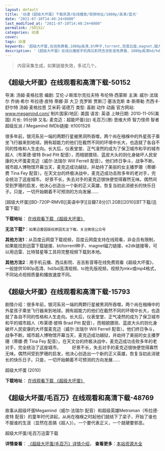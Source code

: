 ```yaml
---
layout: default
title: '动漫《超级大坏蛋》下载资源/在线播放/视频地址/1080p/高清/蓝光'
date: "2021-07-10T14:40:24+0800"
last_modified_at: "2021-07-10T14:40:24+0800"
permalink: /50152/
categories: 动漫
cover:
tags: 动漫
keywords: '超级大坏蛋,在线免费看,1080p高清,bt种子,torrent,百度云盘,magnet,磁力链,迅雷下载资源'
description: '《超级大坏蛋》在线云播放手机西瓜影院吉吉影音免费看，1080p高清bd/hd未删减完整版和tc抢先枪版，mkv/mp4格式，附带bt/torrent种子、magnet/磁力链、百度云盘、网盘资源迅雷下载链接'
---
```


>内容采集生成，如果链接失效，多试几个。


## 《超级大坏蛋》在线观看和高清下载-50152

导演: 汤姆·麦格拉思 编剧: 艾伦·J·斯库尔克拉夫特 布伦特·西蒙斯 主演: 威尔·法瑞尔 乔纳·希尔 布拉德·皮特 蒂娜·菲 大卫·克罗斯 贾斯汀·塞洛克斯 本·斯蒂勒 杰西卡·舒尔特 汤姆·麦格拉思 艾米莉·诺德万 类型: 喜剧 动作 动画 官方网站: www.megamind.com/ 制片国家/地区: 美国 语言: 英语 上映日期: 2010-11-05(美国) 片长: 95分钟 又名: 麦克迈：超能坏蛋(台) 毛百万(港) 思维大师 智力怪师 智者 超级反派 / Megamind IMDb链接: tt1001526

很多年前，银河系另一端的两颗行星被黑洞所吞噬，两个尚在襁褓中的外星孩子乘坐飞行器来到地球。拥有超能力的他们在截然不同的环境中长大，也造就了各自不同的性格和人生走向。长大后，仪表堂堂、正气凌然的成为了保卫城市和平的城市超人（布莱德·彼特 Brad Pitt 配音），而相貌猥琐、蓝皮大头的则化身破坏人民安康的大坏蛋麦克迈（威尔·法瑞尔 Will Ferrell 配音）。他们终日争斗，战争不断。城市超人博物馆开幕当天，麦克迈成功越狱，并劫持了美丽的女主播罗珊（蒂娜·费 Tina Fey 配音）。在天文台的终极决战中，麦克迈成功击败多年的老对手，完全统治了这座城市。 好景不长，失去对手的麦克迈很快便觉得寡然无味。偶然间受到罗珊的启发，他决心创造出一个新的正义英雄，恢复当初此消彼长的快乐日子。只是，一切开始朝着不可预测的方向发展……


[超级大坏蛋][BD-720P-RMVB][英语中字][豆瓣7.8分][1.2GB][2010][BT下载/迅雷下载]

**下载地址**： [在线观看下载 《超级大坏蛋》](https://www.btdx8.com/torrent/megamind_2010.html) 


**无法下载?**：`如果迅雷因版权原因无法下载，关注微信公众号 `

**其他方法1**：从百度云网盘下载视频，百度云网盘支持在线观看，非会员有限制，如果能找到迅雷下载链接、bt/torrent种子、magnet磁力链接、e2dk链接等，可以用迅雷、比特彗星等工具将完整视频下载到本地。

**其他方法2**：用手机云播、西瓜影院、吉吉影音等在线免费观看《超级大坏蛋》，一般提供1080p高清、hd/bd高清视频、tc抢先版视频，视频为mkv或mp4格式，不同站点视频质量和播放速度不同。


## 《超级大坏蛋》在线观看和高清下载-15793

剧情介绍：很多年前，银河系另一端的两颗行星被黑洞所吞噬，两个尚在襁褓中的外星孩子乘坐飞行器来到地球。拥有超能力的他们在截然不同的环境中长大，也造就了各自不同的性格和人生走向。长大后，仪表堂堂、正气凌然的成为了保卫城市和平的城市超人（布莱德·彼特 Brad Pitt 配音），而相貌猥琐、蓝皮大头的则化身破坏人民安康的大坏蛋麦克迈（威尔·法瑞尔 Will Ferrell 配音）。他们终日争斗，战争不断。城市超人博物馆开幕当天，麦克迈成功越狱，并劫持了美丽的女主播罗珊（蒂娜·费 Tina Fey 配音）。在天文台的终极决战中，麦克迈成功击败多年的老对手，完全统治了这座城市。  　　好景不长，失去对手的麦克迈很快便觉得寡然无味。偶然间受到罗珊的启发，他决心创造出一个新的正义英雄，恢复当初此消彼长的快乐日子。只是，一切开始朝着不可预测的方向发展……


超级大坏蛋 (2010)

**下载地址**： [在线观看下载 《超级大坏蛋》](https://www.btbtdy.me/btdy/dy4417.html) 


## 《超级大坏蛋/毛百万》在线观看和高清下载-48769

故事从超级坏蛋Megamind（威尔&middot;法瑞尔 配音）和超级英雄Metroman（布拉德·皮特 配音）的童年时代讲起，从尚在襁褓之时起他们就结下了梁子，开始了谁也不服谁的生涯（显然在恶搞《超人》）。一个要代表正义，一个就硬要邪恶。


超级大坏蛋/毛百万迅雷下载

**详情查看**： [《超级大坏蛋/毛百万》详情介绍](/movie/48769/)， **查看更多**：[本站资源大全](/movie/t/all/)

